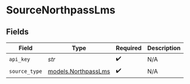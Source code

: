 # SourceNorthpassLms


## Fields

| Field                                            | Type                                             | Required                                         | Description                                      |
| ------------------------------------------------ | ------------------------------------------------ | ------------------------------------------------ | ------------------------------------------------ |
| `api_key`                                        | *str*                                            | :heavy_check_mark:                               | N/A                                              |
| `source_type`                                    | [models.NorthpassLms](../models/northpasslms.md) | :heavy_check_mark:                               | N/A                                              |